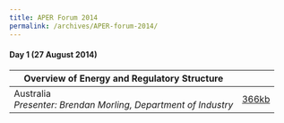 ```yaml
---
title: APER Forum 2014
permalink: /archives/APER-forum-2014/
---
```

#### **Day 1 (27 August 2014)**


| **Overview of Energy and Regulatory Structure**                  |                                            |
|--------------------------------------------------------------|--------------------------------------------|
| Australia <br>*Presenter: Brendan Morling, Department of Industry* | [366kb](/files/2014-australia-overview.pdf)  |
